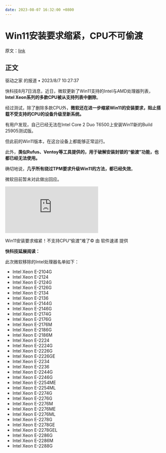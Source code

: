 ```yaml
---
date: 2023-08-07 16:32:00 +0800
---
```


# Win11安装要求缩紧，CPU不可偷渡

原文：[link](https://www.msn.cn/zh-cn/news/other/win11%E5%AE%89%E8%A3%85%E8%A6%81%E6%B1%82%E7%BC%A9%E7%B4%A7-%E4%B8%8D%E6%94%AF%E6%8C%81cpu-%E5%81%B7%E6%B8%A1-%E9%9A%BE%E4%BA%86/ar-AA1eSuT9)

## 正文

驱动之家 的报道 • 2023/8/7 10:27:37

快科技8月7日消息，近日，微软更新了Win11支持的Intel与AMD处理器列表，**Intel Xeon系列的多款CPU被从支持列表中删除**。

经过测试，除了删除多款CPU外，**微软还在进一步缩紧Win11的安装要求，阻止搭载不受支持的CPU的设备升级至新系统。**

有用户发现，自己已经无法在Intel Core 2 Duo T6500上安装Win11新的Build 25905测试版。

但此前的Win11版本，在这台设备上都能够正常运行。

此外，**类似Rufus、Ventoy等工具提供的，用于破解安装封锁的“偷渡”功能，也都已经无法使用。**

确切地说，**几乎所有绕过TPM要求升级Win11的方法，都已经失效**。

微软目前暂未对此做出回应。

[![Win11安装要求缩紧！不支持CPU“偷渡”难了](https://img-s-msn-com.akamaized.net/tenant/amp/entityid/AA1eSG6s.img?w=640&h=426&m=6)](https://www.msn.cn/zh-cn/news/other/win11安装要求缩紧-不支持cpu-偷渡-难了/ar-AA1eSuT9?ocid=msedgntp&cvid=ab74394b744f4a438f7cb79cd1f389e5&ei=16&fullscreen=true#image=1)

Win11安装要求缩紧！不支持CPU“偷渡”难了© 由 软件速递 提供

**快科技延展阅读：**

此次微软移除的Intel处理器名单如下：

- Intel Xeon E-2104G
- Intel Xeon E-2124
- Intel Xeon E-2124G
- Intel Xeon E-2126G
- Intel Xeon E-2134
- Intel Xeon E-2136
- Intel Xeon E-2144G
- Intel Xeon E-2146G
- Intel Xeon E-2174G
- Intel Xeon E-2176G
- Intel Xeon E-2176M
- Intel Xeon E-2186G
- Intel Xeon E-2186M
- Intel Xeon E-2224
- Intel Xeon E-2224G
- Intel Xeon E-2226G
- Intel Xeon E-2226GE
- Intel Xeon E-2234
- Intel Xeon E-2236
- Intel Xeon E-2244G
- Intel Xeon E-2246G
- Intel Xeon E-2254ME
- Intel Xeon E-2254ML
- Intel Xeon E-2274G
- Intel Xeon E-2276G
- Intel Xeon E-2276M
- Intel Xeon E-2276ME
- Intel Xeon E-2276ML
- Intel Xeon E-2278G
- Intel Xeon E-2278GE
- Intel Xeon E-2278GEL
- Intel Xeon E-2286G
- Intel Xeon E-2286M
- Intel Xeon E-2288G